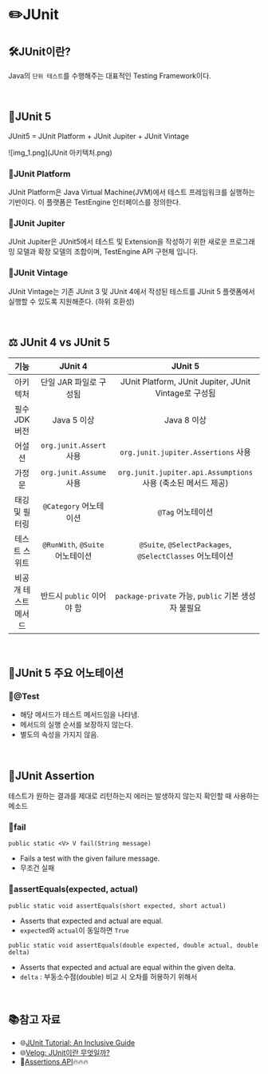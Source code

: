 # ✏️JUnit
## 🛠️JUnit이란?
Java의 `단위 테스트`를 수행해주는 대표적인 Testing Framework이다.

<br>

## 🚀JUnit 5
JUnit5 = JUnit Platform + JUnit Jupiter + JUnit Vintage

![img_1.png](JUnit 아키텍처.png)

### 🔹JUnit Platform
JUnit Platform은 Java Virtual Machine(JVM)에서 테스트 프레임워크를 실행하는 기반이다.
이 플랫폼은 TestEngine 인터페이스를 정의한다.

### 🔹JUnit Jupiter
JUnit Jupiter은 JUnit5에서 테스트 및 Extension을 작성하기 위한 새로운 프로그래밍 모델과 확장 모델의 조합이며, 
TestEngine API 구현체 입니다.

### 🔹JUnit Vintage
JUnit Vintage는 기존 JUnit 3 및 JUnit 4에서 작성된 테스트를 JUnit 5 플랫폼에서 실행할 수 있도록 지원해준다.
(하위 호환성)

<br>

## ⚖️ JUnit 4 vs JUnit 5

|     기능      |          JUnit 4           |                       JUnit 5                       |
|:-----------:|:--------------------------:|:---------------------------------------------------:|
|    아키텍처     |       단일 JAR 파일로 구성됨       |  JUnit Platform, JUnit Jupiter, JUnit Vintage로 구성됨  |
|  필수 JDK 버전  |         Java 5 이상          |                      Java 8 이상                      |
|     어설션     |   `org.junit.Assert` 사용    |          `org.junit.jupiter.Assertions` 사용          |
|     가정문     |   `org.junit.Assume` 사용    | `org.junit.jupiter.api.Assumptions` 사용 (축소된 메서드 제공) |
|  태깅 및 필터링   |     `@Category` 어노테이션      |                    `@Tag` 어노테이션                     |
|   테스트 스위트   | `@RunWith`, `@Suite` 어노테이션 | `@Suite`, `@SelectPackages`, `@SelectClasses` 어노테이션 |
| 비공개 테스트 메서드 |     반드시 `public` 이어야 함     |      `package-private` 가능, `public` 기본 생성자 불필요      |

<br>

## 🔖JUnit 5 주요 어노테이션
### 🔹@Test
- 해당 메서드가 테스트 메서드임을 나타냄.
- 메서드의 실행 순서를 보장하지 않는다.
- 별도의 속성을 가지지 않음.

<br>

## 📌JUnit Assertion
테스트가 원하는 결과를 제대로 리턴하는지 에러는 발생하지 않는지 확인할 때 사용하는 메소드 <br>

### 🔹fail
```public static <V> V fail(String message)```<br>
- Fails a test with the given failure message.
- 무조건 실패

### 🔹assertEquals(expected, actual)
```public static void assertEquals(short expected, short actual)``` <br>
- Asserts that expected and actual are equal.
- `expected`와 `actual`이 동일하면 `True`

```public static void assertEquals(double expected, double actual, double delta)```<br>
- Asserts that expected and actual are equal within the given delta.
- `delta` : 부동소수점(double) 비교 시 오차를 허용하기 위해서

<br>

## 📚참고 자료
- 🌐[JUnit Tutorial: An Inclusive Guide](https://www.lambdatest.com/learning-hub/junit-tutorial)
- 🌐[Velog: JUnit이란 무엇일까?](https://velog.io/@choidongkuen/Junit-%EC%9D%B4%EB%9E%80-%EB%AC%B4%EC%97%87%EC%9D%BC%EA%B9%8C-e0w6tlvp)
- 📜[Assertions API](https://junit.org/junit5/docs/5.0.1/api/org/junit/jupiter/api/Assertions.html)🔥🔥🔥
